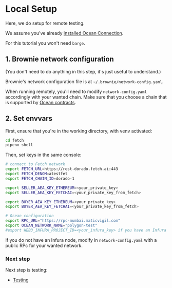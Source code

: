 # Local Setup

Here, we do setup for remote testing.

We assume you've already [installed Ocean Connection](install.md).

For this tutorial you won't need `barge`.

## 1. Brownie network configuration

(You don't need to do anything in this step, it's just useful to understand.)

Brownie's network configuration file is at `~/.brownie/network-config.yaml`.

When running remotely, you'll need to modify `network-config.yaml` accordingly with your wanted chain.
Make sure that you choose a chain that is supported by [Ocean contracts](https://github.com/oceanprotocol/contracts/blob/main/addresses/address.json).

## 2. Set envvars
First, ensure that you're in the working directory, with venv activated:

```bash
cd fetch
pipenv shell
```

Then, set keys in the same console:

```bash
# connect to Fetch network
export FETCH_URL=https://rest-dorado.fetch.ai:443
export FETCH_DENOM=atestfet
export FETCH_CHAIN_ID=dorado-1

export SELLER_AEA_KEY_ETHEREUM=<your_private_key>
export SELLER_AEA_KEY_FETCHAI=<your_private_key_from_fetch>

export BUYER_AEA_KEY_ETHEREUM=<your_private_key>
export BUYER_AEA_KEY_FETCHAI=<your_private_key_from_fetch>

# Ocean configuration
export RPC_URL="https://rpc-mumbai.maticvigil.com" 
export OCEAN_NETWORK_NAME="polygon-test" 
#export WEB3_INFURA_PROJECT_ID=<your_infura_key> if you have an Infura node
```

If you do not have an Infura node, modify in `network-config.yaml` with a public RPc for your wanted network.

### Next step
Next step is testing:
- [Testing](testing.md)